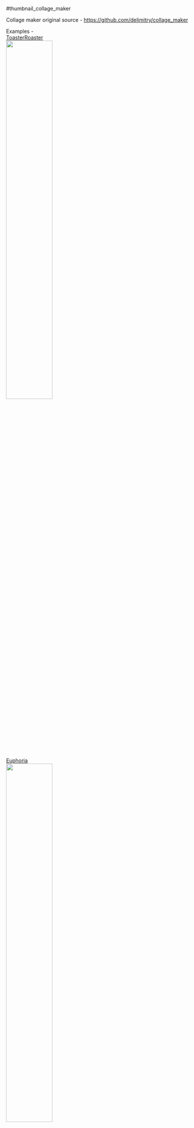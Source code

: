 #thumbnail_collage_maker

Collage maker original source - https://github.com/delimitry/collage_maker


Examples - <br/>
[ToasterRoaster](https://www.youtube.com/channel/UCIzzPhdRf8Olo3WjiexcZSw)<br/>
<img src="https://user-images.githubusercontent.com/45149585/189237314-b2e043f5-15f6-42f0-882a-e5fd6c9f1ae2.png"  width="50%" height="50%">
<br/>
[Euphoria](https://www.youtube.com/c/EupHorIaYT)<br/>
<img src="https://user-images.githubusercontent.com/45149585/189237383-bf60f3e8-30f5-4b42-955d-2d2d6e3a64cf.png"  width="50%" height="50%"><br/>

Make sure to try tweaking init_height and width from [here](https://github.com/AG4lyf/thumbnail_collage_maker/blob/82b9cc4ba5d38a3041ed51d79022c51e612d8fa9/main.py#L51) if you are not satisfied with aspect ratio of output
